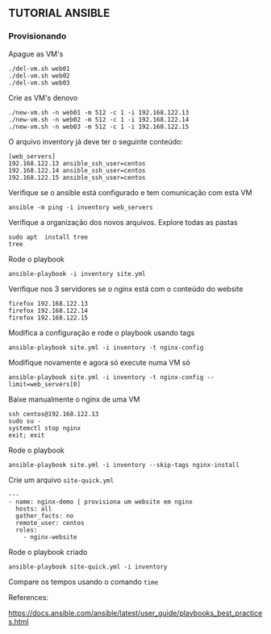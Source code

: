 ## TUTORIAL ANSIBLE 

### Provisionando 

Apague as VM's

```
./del-vm.sh web01
./del-vm.sh web02
./del-vm.sh web03
```

Crie as VM's denovo
```
./new-vm.sh -n web01 -m 512 -c 1 -i 192.168.122.13
./new-vm.sh -n web02 -m 512 -c 1 -i 192.168.122.14
./new-vm.sh -n web03 -m 512 -c 1 -i 192.168.122.15
``` 

O arquivo inventory já deve ter o seguinte conteúdo:

```
[web_servers]
192.168.122.13 ansible_ssh_user=centos
192.168.122.14 ansible_ssh_user=centos
192.168.122.15 ansible_ssh_user=centos
```

Verifique se o ansible está configurado e tem comunicação com esta VM

```
ansible -m ping -i inventory web_servers
```

Verifique a organização dos novos arquivos. Explore todas as pastas

```
sudo apt  install tree
tree 
``` 

Rode o playbook
```
ansible-playbook -i inventory site.yml
```

Verifique nos 3 servidores se o nginx está com o conteúdo do website

```
firefox 192.168.122.13 
firefox 192.168.122.14
firefox 192.168.122.15
```

Modifica a configuração e rode o playbook usando tags

```
ansible-playbook site.yml -i inventory -t nginx-config
```

Modifique novamente e agora só execute numa VM só

```
ansible-playbook site.yml -i inventory -t nginx-config --limit=web_servers[0]
```

Baixe manualmente o nginx de uma VM

```
ssh centos@192.168.122.13
sudo su - 
systemctl stop nginx
exit; exit
```

Rode o playbook

```
ansible-playbook site.yml -i inventory --skip-tags nginx-install
``` 

Crie um arquivo `site-quick.yml`

```
---
- name: nginx-demo | provisiona um website em nginx
  hosts: all
  gather_facts: no
  remote_user: centos
  roles:
    - nginx-website
```

Rode o playbook criado

```
ansible-playbook site-quick.yml -i inventory 
```

Compare os tempos usando o comando `time`


References:

https://docs.ansible.com/ansible/latest/user_guide/playbooks_best_practices.html
